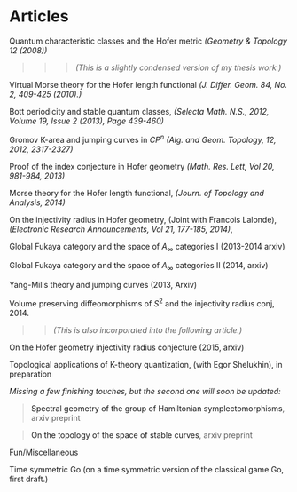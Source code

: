 <STYLE>
<!--
A{text-decoration:none}
-->
</STYLE>

# Articles 

[Quantum characteristic classes and the Hofer metric][1]
*(Geometry & Topology 12 (2008))*

> > >*(This is a slightly condensed version of my
thesis work.)*

[Virtual Morse theory for the Hofer length functional][2] *(J.
Differ. Geom. 84, No. 2, 409-425 (2010).)*

[Bott periodicity and stable quantum classes][3], *(Selecta Math.
N.S., 2012, Volume 19, Issue 2 (2013), Page 439-460)*

[Gromov K-area and jumping curves in $CP^n$][4]  *(Alg. and Geom.
Topology, 12, 2012, 2317-2327)*


[Proof of the index conjecture in Hofer geometry][7] *(Math. Res.
Lett, Vol 20, 981-984, 2013)*

[Morse theory for the Hofer length functional][8], *(Journ. of
Topology and Analysis,  2014)*

[On the injectivity radius in Hofer geometry][10], (Joint with
Francois Lalonde), *(Electronic Research Announcements, Vol 21, 177-185, 2014)*,  

[Global Fukaya category and the space of $A_\infty$ categories I][5]
(2013-2014 arxiv)

[Global Fukaya category and the space of $A_\infty$ categories
II][6] (2014, arxiv)

[Yang-Mills theory and jumping curves][9] (2013, Arxiv)

[Volume preserving diffeomorphisms of $S^2$ and the injectivity
radius conj][11], 2014. 

> > *(This is also incorporated into the following article.)*

[On the Hofer geometry injectivity radius conjecture][16] (2015, arxiv)

Topological applications of K-theory quantization, (with Egor Shelukhin), in
preparation

*Missing a few finishing touches, but the second one will soon be
updated:*

> [Spectral geometry of the group of Hamiltonian
symplectomorphisms][12], arxiv preprint

> [On the topology of the space of stable curves][13], arxiv preprint

Fun/Miscellaneous

[Time symmetric Go][14] (on a time symmetric version of the
classical game Go, first draft.)

[1]: http://arxiv.org/pdf/0709.4510.pdf
[2]:
https://docs.google.com/file/d/0B1BCuxjt683fbnVpaTNrUEQxeVk/edit
[3]: http://arxiv.org/pdf/0912.2948.pdf
[4]: http://front.math.ucdavis.edu/1006.4383
[5]: http://arxiv.org/abs/1307.3991
[6]: http://arxiv.org/pdf/1408.3250.pdf
[7]: http://arxiv.org/abs/1204.3098
[8]: http://arxiv.org/abs/1308.3456
[9]: http://arxiv.org/abs/1312.0928
[10]: http://www.aimsciences.org/journals/doIpChk.jsp?paperID=10672&mode=full
[11]: http://arxiv.org/pdf/1409.3975.pdf
[12]:
https://docs.google.com/file/d/0B1BCuxjt683fNGtVc3Y3OG9TMTA/edit
[13]:
https://docs.google.com/file/d/0B1BCuxjt683fSkNHdjA4QXJwSm8/edit 
[14]:
https://docs.google.com/fileview?id=0B1BCuxjt683fMTg4ZWIyMWEtN2IxZC00NDE1LThlODItNGJlMGEyNzI3ZTYx&hl=en&authkey=CMiCxt4I
[16]: https://www.dropbox.com/s/s3afox5fg29n0yx/injectivityfixed.pdf?dl=0 
